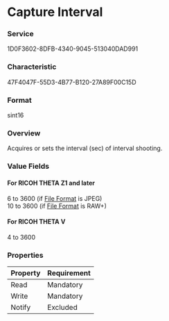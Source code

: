 # Capture Interval

### Service

1D0F3602-8DFB-4340-9045-513040DAD991

### Characteristic

47F4047F-55D3-4B77-B120-27A89F00C15D

### Format

sint16

### Overview

Acquires or sets the interval (sec) of interval shooting.

### Value Fields

#### For RICOH THETA Z1 and later

6 to 3600 (if [File Format](file_format.md) is JPEG)  
10 to 3600 (if [File Format](file_format.md) is RAW+)

#### For RICOH THETA V

4 to 3600

### Properties

| Property | Requirement |
|:--|:--|
| Read | Mandatory |
| Write | Mandatory |
| Notify | Excluded |

